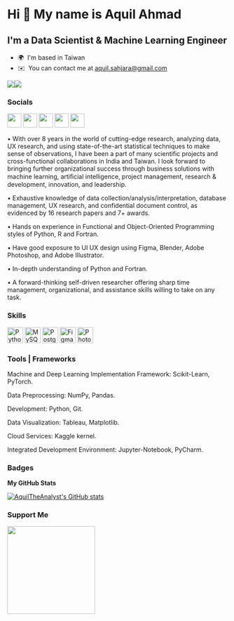 Hi 👋 My name is Aquil Ahmad
============================

I'm a Data Scientist & Machine Learning Engineer
----------------------------------------------

* 🌍  I'm based in Taiwan
* ✉️  You can contact me at [aquil.sahjara@gmail.com](mailto:aquil.sahjara@gmail.com)

<a href="https://www.github.com/AquilTheAnalyst" target="_blank" rel="noreferrer"><img
src="https://img.shields.io/github/followers/AquilTheAnalyst?logo=github&style=for-the-badge&color=0891b2&labelColor=1c1917" /></a><a href="https://www.twitter.com/Aquil_Phy" target="_blank" rel="noreferrer"><img
src="https://img.shields.io/twitter/follow/Aquil_Phy?logo=twitter&style=for-the-badge&color=0891b2&labelColor=1c1917"
/></a>


### Socials

<p align="left"> <a href="https://www.facebook.com/aquil.ahmad.752" target="_blank" rel="noreferrer"><img src="https://raw.githubusercontent.com/danielcranney/readme-generator/main/public/icons/socials/facebook.svg" width="32" height="32" /></a> <a href="https://www.github.com/AquilTheAnalyst" target="_blank" rel="noreferrer"><img src="https://raw.githubusercontent.com/danielcranney/readme-generator/main/public/icons/socials/github.svg" width="32" height="32" /></a> <a href="http://www.instagram.com/aquil_physics" target="_blank" rel="noreferrer"><img src="https://raw.githubusercontent.com/danielcranney/readme-generator/main/public/icons/socials/instagram.svg" width="32" height="32" /></a> <a href="https://www.linkedin.com/in/aquilahmadkgp" target="_blank" rel="noreferrer"><img src="https://raw.githubusercontent.com/danielcranney/readme-generator/main/public/icons/socials/linkedin.svg" width="32" height="32" /></a> <a href="https://www.twitter.com/Aquil_Phy" target="_blank" rel="noreferrer"><img src="https://raw.githubusercontent.com/danielcranney/readme-generator/main/public/icons/socials/twitter.svg" width="32" height="32" /></a></p>

• With over 8 years in the world of cutting-edge research, analyzing data, UX research, and using state-of-the-art statistical techniques to make sense of observations, I have been a part of many scientific projects and cross-functional collaborations in India and Taiwan. I look forward to bringing further organizational success through business solutions with machine learning, artiﬁcial intelligence, project management, research & development, innovation, and leadership. 

• Exhaustive knowledge of data collection/analysis/interpretation, database management, UX research, and confidential document control, as evidenced by 16 research papers and 7+ awards.

• Hands on experience in Functional and Object-Oriented Programming styles of Python, R and Fortran.

• Have good exposure to UI UX design using Figma, Blender, Adobe Photoshop, and Adobe Illustrator. 

• In-depth understanding of Python and Fortran.

• A forward-thinking self-driven researcher offering sharp time management, organizational, and assistance skills willing to take on any task.


### Skills


<p align="left">
<a href="https://www.python.org/" target="_blank" rel="noreferrer"><img src="https://raw.githubusercontent.com/danielcranney/readme-generator/main/public/icons/skills/python-colored.svg" width="36" height="36" alt="Python" /></a>
<a href="https://www.mysql.com/" target="_blank" rel="noreferrer"><img src="https://raw.githubusercontent.com/danielcranney/readme-generator/main/public/icons/skills/mysql-colored.svg" width="36" height="36" alt="MySQL" /></a>
<a href="https://www.postgresql.org/" target="_blank" rel="noreferrer"><img src="https://raw.githubusercontent.com/danielcranney/readme-generator/main/public/icons/skills/postgresql-colored.svg" width="36" height="36" alt="PostgreSQL" /></a>
<a href="https://www.figma.com/" target="_blank" rel="noreferrer"><img src="https://raw.githubusercontent.com/danielcranney/readme-generator/main/public/icons/skills/figma-colored.svg" width="36" height="36" alt="Figma" /></a>
<a href="https://www.adobe.com/uk/products/photoshop.html" target="_blank" rel="noreferrer"><img src="https://raw.githubusercontent.com/danielcranney/readme-generator/main/public/icons/skills/photoshop-colored.svg" width="36" height="36" alt="Photoshop" /></a>
</p>


### Tools | Frameworks

Machine and Deep Learning Implementation Framework: Scikit-Learn, PyTorch.

Data Preprocessing: NumPy, Pandas.

Development: Python, Git.

Data Visualization: Tableau, Matplotlib.

Cloud Services: Kaggle kernel.

Integrated Development Environment: Jupyter-Notebook, PyCharm.

### Badges

<b>My GitHub Stats</b>

<a href="http://www.github.com/AquilTheAnalyst"><img src="https://github-readme-stats.vercel.app/api?username=AquilTheAnalyst&show_icons=true&hide=&count_private=true&title_color=0891b2&text_color=ffffff&icon_color=0891b2&bg_color=1c1917&hide_border=true&show_icons=true" alt="AquilTheAnalyst's GitHub stats" /></a>

### Support Me

<a href="https://www.buymeacoffee.com/AquilTheAnalyst"><img src="https://cdn.buymeacoffee.com/buttons/v2/default-yellow.png" width="200" /></a>
